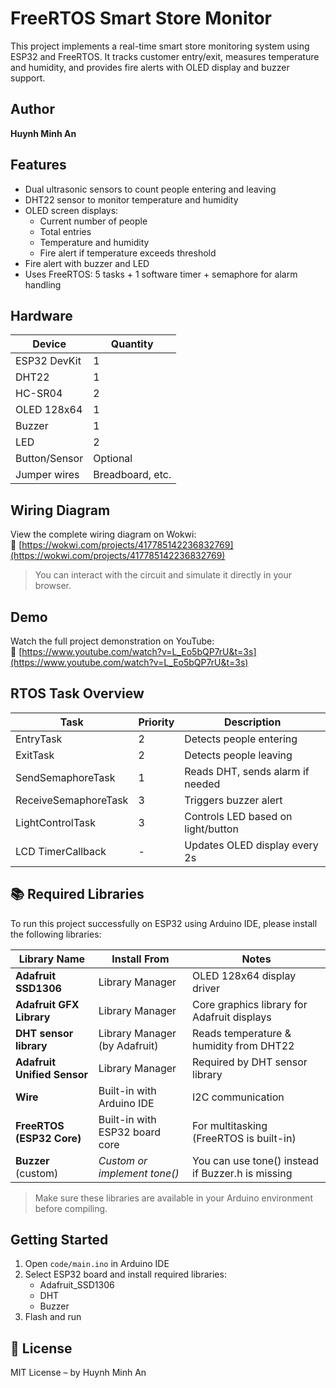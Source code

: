 # FreeRTOS Smart Store Monitor

This project implements a real-time smart store monitoring system using ESP32 and FreeRTOS. It tracks customer entry/exit, measures temperature and humidity, and provides fire alerts with OLED display and buzzer support.

## Author
**Huynh Minh An**

## Features
- Dual ultrasonic sensors to count people entering and leaving
- DHT22 sensor to monitor temperature and humidity
- OLED screen displays:
  - Current number of people
  - Total entries
  - Temperature and humidity
  - Fire alert if temperature exceeds threshold
- Fire alert with buzzer and LED
- Uses FreeRTOS: 5 tasks + 1 software timer + semaphore for alarm handling

## Hardware
| Device       | Quantity |
|--------------|----------|
| ESP32 DevKit | 1        |
| DHT22        | 1        |
| HC-SR04      | 2        |
| OLED 128x64  | 1        |
| Buzzer       | 1        |
| LED          | 2        |
| Button/Sensor| Optional |
| Jumper wires | Breadboard, etc. |

## Wiring Diagram

View the complete wiring diagram on Wokwi:  
🔗 [https://wokwi.com/projects/417785142236832769](https://wokwi.com/projects/417785142236832769)

> You can interact with the circuit and simulate it directly in your browser.


## Demo

Watch the full project demonstration on YouTube:  
🔗 [https://www.youtube.com/watch?v=L_Eo5bQP7rU&t=3s](https://www.youtube.com/watch?v=L_Eo5bQP7rU&t=3s)



## RTOS Task Overview
| Task                  | Priority | Description                          |
|-----------------------|----------|--------------------------------------|
| EntryTask             | 2        | Detects people entering              |
| ExitTask              | 2        | Detects people leaving               |
| SendSemaphoreTask     | 1        | Reads DHT, sends alarm if needed     |
| ReceiveSemaphoreTask  | 3        | Triggers buzzer alert                |
| LightControlTask      | 3        | Controls LED based on light/button   |
| LCD TimerCallback     | -        | Updates OLED display every 2s        |

## 📚 Required Libraries

To run this project successfully on ESP32 using Arduino IDE, please install the following libraries:

| Library Name                | Install From                    | Notes                                              |
|----------------------------|----------------------------------|----------------------------------------------------|
| **Adafruit SSD1306**       | Library Manager                  | OLED 128x64 display driver                         |
| **Adafruit GFX Library**   | Library Manager                  | Core graphics library for Adafruit displays        |
| **DHT sensor library**     | Library Manager (by Adafruit)    | Reads temperature & humidity from DHT22            |
| **Adafruit Unified Sensor**| Library Manager                  | Required by DHT sensor library                     |
| **Wire**                   | Built-in with Arduino IDE        | I2C communication                                  |
| **FreeRTOS (ESP32 Core)**  | Built-in with ESP32 board core   | For multitasking (FreeRTOS is built-in)            |
| **Buzzer** (custom)        | *Custom or implement tone()*     | You can use tone() instead if Buzzer.h is missing  |

> Make sure these libraries are available in your Arduino environment before compiling.


## Getting Started
1. Open `code/main.ino` in Arduino IDE
2. Select ESP32 board and install required libraries:
   - Adafruit_SSD1306
   - DHT
   - Buzzer
3. Flash and run

## 🪪 License
MIT License – by Huynh Minh An
